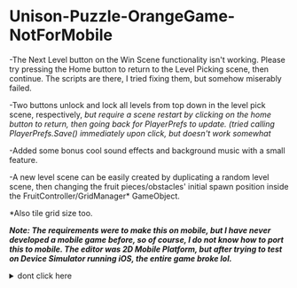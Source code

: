 # Unison-Puzzle-OrangeGame-NotForMobile
-The Next Level button on the Win Scene functionality isn't working. Please try pressing the Home button to return to the Level Picking scene, then continue. The scripts are there, I tried fixing them, but somehow miserably failed.

-Two buttons unlock and lock all levels from top down in the level pick scene, respectively, *but require a scene restart by clicking on the home button to return, then going back for PlayerPrefs to update. (tried calling PlayerPrefs.Save() immediately upon click, but doesn't work somewhat*

-Added some bonus cool sound effects and background music with a small feature.

-A new level scene can be easily created by duplicating a random level scene, then changing the fruit pieces/obstacles' initial spawn position inside the FruitController/GridManager* GameObject.

*Also tile grid size too.

***Note: The requirements were to make this on mobile, but I have never developed a mobile game before, so of course, I do not know how to port this to mobile. The editor was 2D Mobile Platform, but after trying to test on Device Simulator running iOS, the entire game broke lol.***

<details>
  <summary>dont click here</summary>
  Thanks to GPT and Copilot for sponsoring this intern assignment ^^
</details>

